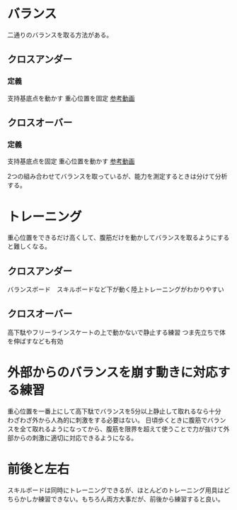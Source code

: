 # バランス
二通りのバランスを取る方法がある。

## クロスアンダー
### 定義
支持基底点を動かす
重心位置を固定
[参考動画](https://www.youtube.com/watch?v=8mhOqfy9GW4)

## クロスオーバー
### 定義
支持基底点を固定
重心位置を動かす
[参考動画](https://twitter.com/H0meMadeGarbage/status/1484716475487494150?s=20&t=VOBiuDILM92epGgs8-QrPQ)

2つの組み合わせてバランスを取っているが、能力を測定するときは分けて分析する。

# トレーニング
重心位置をできるだけ高くして、腹筋だけを動かしてバランスを取るようにすると難しくなる。

## クロスアンダー
バランスボード　スキルボードなど下が動く陸上トレーニングがわかりやすい

## クロスオーバー
高下駄やフリーラインスケートの上で動かないで静止する練習
つま先立ちで体を伸ばすなども有効

# 外部からのバランスを崩す動きに対応する練習
重心位置を一番上にして高下駄でバランスを5分以上静止して取れるなら十分　わざわざ外から人為的に刺激をする必要はない。
日頃歩くときに腹筋でバランスを全て取れるようになってから、腹筋を限界を超えて使うことで力が抜けて外部からの刺激に適切に対応できるようになる。

# 前後と左右
スキルボードは同時にトレーニングできるが、ほとんどのトレーニング用具はどちらかしか練習できない。もちろん両方大事だが、前後から練習すると良い。